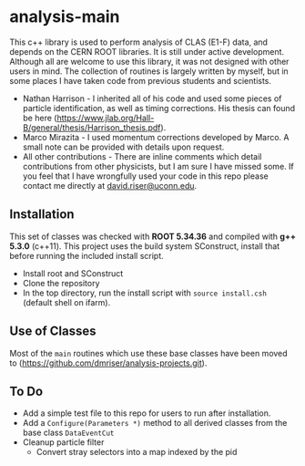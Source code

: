 # analysis-main 

This c++ library is used to perform analysis of CLAS (E1-F) data, and depends on the CERN ROOT libraries.  It is still under active development. Although all are welcome to use this library, it was not designed with other users in mind.  The collection of routines is largely written by myself, but in some places I have taken code from previous students and scientists.

- Nathan Harrison - I inherited all of his code and used some pieces of particle identification, as well as timing corrections.  His thesis can found be here (https://www.jlab.org/Hall-B/general/thesis/Harrison_thesis.pdf).
- Marco Mirazita - I used momentum corrections developed by Marco.  A small note can be provided with details upon request.
- All other contributions - There are inline comments which detail contributions from other physicists, but I am sure I have missed some.  If you feel that I have wrongfully used your code in this repo please contact me directly at david.riser@uconn.edu.        

## Installation 
This set of classes was checked with **ROOT 5.34.36** and compiled with **g++ 5.3.0** (c++11).  This project uses the build system SConstruct, install that before running the included install script.

- Install root and SConstruct 
- Clone the repository 
- In the top directory, run the install script with `source install.csh` (default shell on ifarm).

## Use of Classes 
Most of the `main` routines which use these base classes have been moved to (https://github.com/dmriser/analysis-projects.git).  

## To Do
- Add a simple test file to this repo for users to run after installation.
- Add a `Configure(Parameters *)` method to all derived classes from the base class `DataEventCut`
- Cleanup particle filter 
  - Convert stray selectors into a map indexed by the pid




